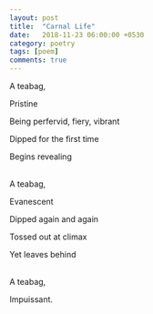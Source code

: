 ```yaml
---
layout: post
title:  "Carnal Life"
date:   2018-11-23 06:00:00 +0530
category: poetry
tags: [poem]
comments: true
---
```

A teabag,

Pristine

Being perfervid, fiery, vibrant

Dipped for the first time

Begins revealing

<br />
A teabag,

Evanescent

Dipped again and again

Tossed out at climax

Yet leaves behind

<br />
A teabag,

Impuissant.
